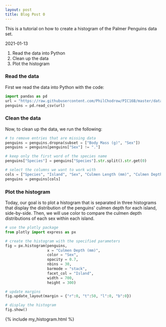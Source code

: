 ```yaml
---
layout: post
title: Blog Post 0
---
```


This is a tutorial on how to create a histogram of the Palmer Penguins data set.

2021-01-13

1. Read the data into Python
2. Clean up the data
3. Plot the histogram

### Read the data 

First we read the data into Python with the code:
```python
import pandas as pd
url = "https://raw.githubusercontent.com/PhilChodrow/PIC16B/master/datasets/palmer_penguins.csv"
penguins = pd.read_csv(url)
```

### Clean the data

Now, to clean up the data, we run the following:
```python
# to remove entries that are missing data
penguins = penguins.dropna(subset = ["Body Mass (g)", "Sex"])
penguins = penguins[penguins["Sex"] != "."]

# keep only the first word of the species name
penguins["Species"] = penguins["Species"].str.split().str.get(0)

# select the columns we want to work with
cols = ["Species", "Island", "Sex", "Culmen Length (mm)", "Culmen Depth (mm)", "Flipper Length (mm)", "Body Mass (g)"]
penguins = penguins[cols]
```

### Plot the histogram

Today, our goal is to plot a histogram that is separated in three histograms that display the distribution of the penguins' culmen depth for each island, side-by-side. Then, we will use color to compare the culmen depth distributions of each sex within each island. 

```python
# use the plotly package
from plotly import express as px

# create the histogram with the specified parameters
fig = px.histogram(penguins,
                   x = "Culmen Depth (mm)",
                   color = "Sex",
                   opacity = 0.7,
                   nbins = 30,
                   barmode = "stack",
                   facet_col = "Island",
                   width = 700,
                   height = 300)

# update margins
fig.update_layout(margin = {"r":0, "t":50, "l":0, "b":0})

# display the histogram
fig.show()
```
{% include my_histogram.html %}